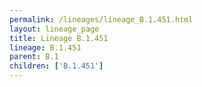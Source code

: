 ```yaml
---
permalink: /lineages/lineage_B.1.451.html
layout: lineage_page
title: Lineage B.1.451
lineage: B.1.451
parent: B.1
children: ['B.1.451']
---
```

